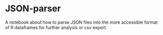 # JSON-parser
A notebook about how to parse JSON files into the more accessible format of R dataframes for further analysis or csv export.
